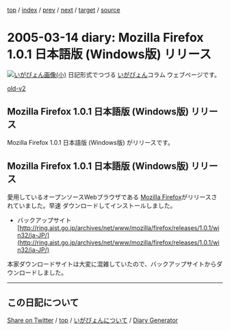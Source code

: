 [top](../index.html) 
 / [index](index.html) 
 / [prev](ig050312.html) 
 / [next](ig050315.html) 
 / [target](https://igapyon.github.io/diary/2005/ig050314.html) 
 / [source](https://github.com/igapyon/diary/blob/gh-pages/2005/ig050314.html.src.md) 

2005-03-14 diary: Mozilla Firefox 1.0.1 日本語版 (Windows版) リリース
=====================================================================================================
[![いがぴょん画像(小)](https://igapyon.github.io/diary/images/iga200306s.jpg "いがぴょん")](https://igapyon.github.io/diary/memo/memoigapyon.html) 日記形式でつづる [いがぴょん](https://igapyon.github.io/diary/memo/memoigapyon.html)コラム ウェブページです。

[old-v2](ig050314-orig.html)

## Mozilla Firefox 1.0.1 日本語版 (Windows版) リリース

Mozilla Firefox 1.0.1 日本語版 (Windows版) がリリースです。


## Mozilla Firefox 1.0.1 日本語版 (Windows版) リリース

愛用しているオープンソースWebブラウザである [Mozilla Firefox](http://www.igapyon.jp/igapyon/diary/keyword/firefox.html)がリリースされていました。早速 ダウンロードしてインストールしました。

* バックアップサイト
  [http://ring.aist.go.jp/archives/net/www/mozilla/firefox/releases/1.0.1/win32/ja-JP/](http://ring.aist.go.jp/archives/net/www/mozilla/firefox/releases/1.0.1/win32/ja-JP/)

本家ダウンロードサイトは大変に混雑していたので、バックアップサイトからダウンロードしました。

----------------------------------------------------------------------------------------------------

## この日記について

[Share on Twitter](https://twitter.com/intent/tweet?hashtags=igapyon%2Cdiary%2C%E3%81%84%E3%81%8C%E3%81%B4%E3%82%87%E3%82%93&text=Mozilla+Firefox+1.0.1+%E6%97%A5%E6%9C%AC%E8%AA%9E%E7%89%88+%28Windows%E7%89%88%29+%E3%83%AA%E3%83%AA%E3%83%BC%E3%82%B9&url=https%3A%2F%2Figapyon.github.io%2Fdiary%2F2005%2Fig050314.html) / [top](../index.html) / [いがぴょんについて](https://igapyon.github.io/diary/memo/memoigapyon.html) / [Diary Generator](https://github.com/igapyon/igapyonv3)
